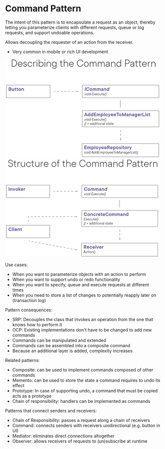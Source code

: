 ﻿# Command Pattern
The intent of this pattern is to encapsulate a request as an object, thereby letting you parameterize clients with different requests, queue or log requests, and support undoable operations.

Allows decoupling the requester of an action from the receiver.
- Very common in mobile or rich UI development

![](CommandPattern.png)
![](CommandPatternStructure.png)

Use cases:
- When you want to parameterize objects with an action to perform
- When you want to support undo or redo functionality
- When you want to specify, queue and execute requests at different times
- When you need to store a list of changes to potentially reapply later on (transaction log)

Pattern consequences:
- SRP: Decouples the class that invokes an operation from the one that knows how to perform it
- OCP: Existing implementations don't have to be changed to add new commands
- Commands can be manipulated and extended
- Commands can be assembled into a composite command
- Because an additional layer is added, complexity increases

Related patterns:
- Composite: can be used to implement commands composed of other commands
- Memento: can be used to store the state a command requires to undo its effect
- Prototype: In case of supporting undo, a command that must be copied acts as a prototype
- Chain of responsibility: handlers can be implemented as commands

Patterns that connect senders and receivers:
- Chain of Responsibility: passes a request along a chain of receivers
- Command: connects senders with receivers unidirectional (e.g. button in UI)
- Mediator: eliminates direct connections altogether
- Observer: allows receivers of requests to (un)subscribe at runtime